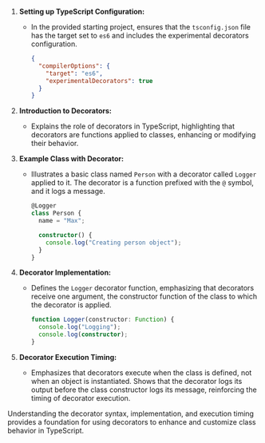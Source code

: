 1. **Setting up TypeScript Configuration:**

   - In the provided starting project, ensures that the `tsconfig.json` file has the target set to `es6` and includes the experimental decorators configuration.

     ```json
     {
       "compilerOptions": {
         "target": "es6",
         "experimentalDecorators": true
       }
     }
     ```

2. **Introduction to Decorators:**

   - Explains the role of decorators in TypeScript, highlighting that decorators are functions applied to classes, enhancing or modifying their behavior.

3. **Example Class with Decorator:**

   - Illustrates a basic class named `Person` with a decorator called `Logger` applied to it. The decorator is a function prefixed with the `@` symbol, and it logs a message.

     ```typescript
     @Logger
     class Person {
       name = "Max";

       constructor() {
         console.log("Creating person object");
       }
     }
     ```

4. **Decorator Implementation:**

   - Defines the `Logger` decorator function, emphasizing that decorators receive one argument, the constructor function of the class to which the decorator is applied.

     ```typescript
     function Logger(constructor: Function) {
       console.log("Logging");
       console.log(constructor);
     }
     ```

5. **Decorator Execution Timing:**
   - Emphasizes that decorators execute when the class is defined, not when an object is instantiated. Shows that the decorator logs its output before the class constructor logs its message, reinforcing the timing of decorator execution.

Understanding the decorator syntax, implementation, and execution timing provides a foundation for using decorators to enhance and customize class behavior in TypeScript.
